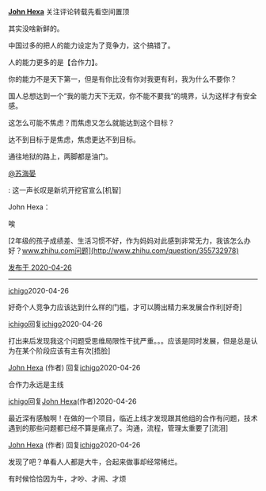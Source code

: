 [**John Hexa**](https://www.zhihu.com/people/mcbig)
关注评论转载先看空间置顶
>
其实没啥新鲜的。  
  >
中国过多的把人的能力设定为了竞争力，这个搞错了。  
  >
人的能力更多的是【合作力】。  
  >
你的能力不是天下第一，但是有你比没有你对我更有利，我为什么不要你？  
  >
国人总想达到一个“我的能力天下无双，你不能不要我“的境界，认为这样才有安全感。  
  >
这怎么可能不焦虑？而焦虑又怎么就能达到这个目标？  
  >
达不到目标于是焦虑，焦虑更达不到目标。  
  >
通往地狱的路上，两脚都是油门。
>
[@苏海晏](https://www.zhihu.com/people/a8ba0c20d4b543a69b0a6dad969ef3c3)
>
: 这一声长叹是新坑开挖官宣么[机智]
>>
John Hexa：
>>
唉
>>
[2年级的孩子成绩差、生活习惯不好，作为妈妈对此感到非常无力，我该怎么办好？www.zhihu.com问题](http://www.zhihu.com/question/355732978)

[发布于 2020-04-26](https://www.zhihu.com/pin/1237709309842350080)

---

[ichigo](https://www.zhihu.com/people/tuo-ni-jia-jia)2020-04-26
>
好奇个人竞争力应该达到什么样的门槛，才可以腾出精力来发展合作利[好奇]

[ichigo](https://www.zhihu.com/people/tuo-ni-jia-jia)回复[ichigo](https://www.zhihu.com/people/tuo-ni-jia-jia)2020-04-26
>
打出来后发现我这个问题受思维局限性干扰严重。。。应该是同时发展，但是总是认为在某个阶段应该有主有次[捂脸]

[John Hexa](https://www.zhihu.com/people/mcbig)​ (作者) 回复[ichigo](https://www.zhihu.com/people/tuo-ni-jia-jia)2020-04-26
>
合作力永远是主线

[ichigo](https://www.zhihu.com/people/tuo-ni-jia-jia)回复[John Hexa](https://www.zhihu.com/people/mcbig)​ (作者)2020-04-26
>
最近深有感触啊！在做的一个项目，临近上线才发现跟其他组的合作有问题，技术遇到的那些问题都已经不算是痛点了。沟通，流程，管理太重要了[流泪]

[John Hexa](https://www.zhihu.com/people/mcbig)​ (作者) 回复[ichigo](https://www.zhihu.com/people/tuo-ni-jia-jia)2020-04-26
>
发现了吧？单看人人都是大牛，合起来做事却经常稀烂。  
  >
有时候恰恰因为牛，才吵、才闹、才烦

